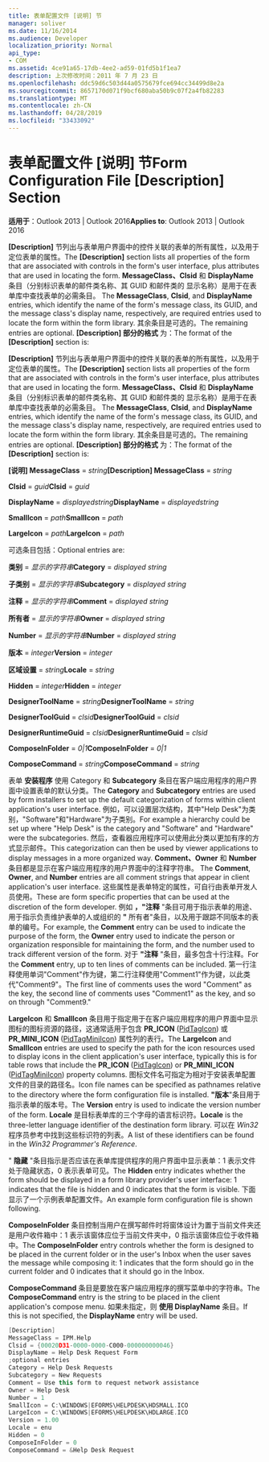 ```yaml
---
title: 表单配置文件 [说明] 节
manager: soliver
ms.date: 11/16/2014
ms.audience: Developer
localization_priority: Normal
api_type:
- COM
ms.assetid: 4ce91a65-17db-4ee2-ad59-01fd5b1f1ea7
description: 上次修改时间：2011 年 7 月 23 日
ms.openlocfilehash: ddc59d6c503d44a0575679fce694cc34499d8e2a
ms.sourcegitcommit: 8657170d071f9bcf680aba50b9c07f2a4fb82283
ms.translationtype: MT
ms.contentlocale: zh-CN
ms.lasthandoff: 04/28/2019
ms.locfileid: "33433092"
---
```

# <a name="form-configuration-file-description-section"></a><span data-ttu-id="93843-103">表单配置文件 [说明] 节</span><span class="sxs-lookup"><span data-stu-id="93843-103">Form Configuration File [Description] Section</span></span>
 
<span data-ttu-id="93843-104">**适用于**：Outlook 2013 | Outlook 2016</span><span class="sxs-lookup"><span data-stu-id="93843-104">**Applies to**: Outlook 2013 | Outlook 2016</span></span> 
  
<span data-ttu-id="93843-105">**[Description]** 节列出与表单用户界面中的控件关联的表单的所有属性，以及用于定位表单的属性。</span><span class="sxs-lookup"><span data-stu-id="93843-105">The **[Description]** section lists all properties of the form that are associated with controls in the form's user interface, plus attributes that are used in locating the form.</span></span> <span data-ttu-id="93843-106">**MessageClass、Clsid** 和 **DisplayName** 条目（分别标识表单的邮件类名称、其 GUID 和邮件类的 显示名称）是用于在表单库中查找表单的必需条目。 </span><span class="sxs-lookup"><span data-stu-id="93843-106">The **MessageClass**, **Clsid**, and **DisplayName** entries, which identify the name of the form's message class, its GUID, and the message class's display name, respectively, are required entries used to locate the form within the form library.</span></span> <span data-ttu-id="93843-107">其余条目是可选的。</span><span class="sxs-lookup"><span data-stu-id="93843-107">The remaining entries are optional.</span></span> <span data-ttu-id="93843-108">**[Description] 部分的格式** 为：</span><span class="sxs-lookup"><span data-stu-id="93843-108">The format of the **[Description]** section is:</span></span> 
  
<span data-ttu-id="93843-109">**[Description]** 节列出与表单用户界面中的控件关联的表单的所有属性，以及用于定位表单的属性。</span><span class="sxs-lookup"><span data-stu-id="93843-109">The **[Description]** section lists all properties of the form that are associated with controls in the form's user interface, plus attributes that are used in locating the form.</span></span> <span data-ttu-id="93843-110">**MessageClass、Clsid** 和 **DisplayName** 条目（分别标识表单的邮件类名称、其 GUID 和邮件类的 显示名称）是用于在表单库中查找表单的必需条目。 </span><span class="sxs-lookup"><span data-stu-id="93843-110">The **MessageClass**, **Clsid**, and **DisplayName** entries, which identify the name of the form's message class, its GUID, and the message class's display name, respectively, are required entries used to locate the form within the form library.</span></span> <span data-ttu-id="93843-111">其余条目是可选的。</span><span class="sxs-lookup"><span data-stu-id="93843-111">The remaining entries are optional.</span></span> <span data-ttu-id="93843-112">**[Description] 部分的格式** 为：</span><span class="sxs-lookup"><span data-stu-id="93843-112">The format of the **[Description]** section is:</span></span> 
  
 <span data-ttu-id="93843-113">**[说明] MessageClass**  =  _string_</span><span class="sxs-lookup"><span data-stu-id="93843-113">**[Description] MessageClass** =  _string_</span></span>
  
 <span data-ttu-id="93843-114">**Clsid**  =  _guid_</span><span class="sxs-lookup"><span data-stu-id="93843-114">**Clsid** =  _guid_</span></span>
  
 <span data-ttu-id="93843-115">**DisplayName**  =  _displayedstring_</span><span class="sxs-lookup"><span data-stu-id="93843-115">**DisplayName** =  _displayedstring_</span></span>
  
 <span data-ttu-id="93843-116">**SmallIcon**  =  _path_</span><span class="sxs-lookup"><span data-stu-id="93843-116">**SmallIcon** =  _path_</span></span>
  
 <span data-ttu-id="93843-117">**LargeIcon**  =  _path_</span><span class="sxs-lookup"><span data-stu-id="93843-117">**LargeIcon** =  _path_</span></span>
  
<span data-ttu-id="93843-118">可选条目包括：</span><span class="sxs-lookup"><span data-stu-id="93843-118">Optional entries are:</span></span>
  
 <span data-ttu-id="93843-119">**类别**  =  _显示的字符串_</span><span class="sxs-lookup"><span data-stu-id="93843-119">**Category** =  _displayed string_</span></span>
  
 <span data-ttu-id="93843-120">**子类别**  =  _显示的字符串_</span><span class="sxs-lookup"><span data-stu-id="93843-120">**Subcategory** =  _displayed string_</span></span>
  
 <span data-ttu-id="93843-121">**注释**  =  _显示的字符串_</span><span class="sxs-lookup"><span data-stu-id="93843-121">**Comment** =  _displayed string_</span></span>
  
 <span data-ttu-id="93843-122">**所有者**  =  _显示的字符串_</span><span class="sxs-lookup"><span data-stu-id="93843-122">**Owner** =  _displayed string_</span></span>
  
 <span data-ttu-id="93843-123">**Number**  =  _显示的字符串_</span><span class="sxs-lookup"><span data-stu-id="93843-123">**Number** =  _displayed string_</span></span>
  
 <span data-ttu-id="93843-124">**版本**  =  _integer_</span><span class="sxs-lookup"><span data-stu-id="93843-124">**Version** =  _integer_</span></span>
  
 <span data-ttu-id="93843-125">**区域设置**  =  _string_</span><span class="sxs-lookup"><span data-stu-id="93843-125">**Locale** =  _string_</span></span>
  
 <span data-ttu-id="93843-126">**Hidden**  =  _integer_</span><span class="sxs-lookup"><span data-stu-id="93843-126">**Hidden** =  _integer_</span></span>
  
 <span data-ttu-id="93843-127">**DesignerToolName**  =  _string_</span><span class="sxs-lookup"><span data-stu-id="93843-127">**DesignerToolName** =  _string_</span></span>
  
 <span data-ttu-id="93843-128">**DesignerToolGuid**  =  _clsid_</span><span class="sxs-lookup"><span data-stu-id="93843-128">**DesignerToolGuid** =  _clsid_</span></span>
  
 <span data-ttu-id="93843-129">**DesignerRuntimeGuid**  =  _clsid_</span><span class="sxs-lookup"><span data-stu-id="93843-129">**DesignerRuntimeGuid** =  _clsid_</span></span>
  
 <span data-ttu-id="93843-130">**ComposeInFolder**  =  _0|1_</span><span class="sxs-lookup"><span data-stu-id="93843-130">**ComposeInFolder** =  _0|1_</span></span>
  
 <span data-ttu-id="93843-131">**ComposeCommand**  =  _string_</span><span class="sxs-lookup"><span data-stu-id="93843-131">**ComposeCommand** =  _string_</span></span>
  
<span data-ttu-id="93843-132">表单 **安装程序** 使用 Category 和 **Subcategory** 条目在客户端应用程序的用户界面中设置表单的默认分类。</span><span class="sxs-lookup"><span data-stu-id="93843-132">The **Category** and **Subcategory** entries are used by form installers to set up the default categorization of forms within client application's user interface.</span></span> <span data-ttu-id="93843-133">例如，可以设置层次结构，其中"Help Desk"为类别，"Software"和"Hardware"为子类别。</span><span class="sxs-lookup"><span data-stu-id="93843-133">For example a hierarchy could be set up where "Help Desk" is the category and "Software" and "Hardware" were the subcategories.</span></span> <span data-ttu-id="93843-134">然后，查看器应用程序可以使用此分类以更加有序的方式显示邮件。</span><span class="sxs-lookup"><span data-stu-id="93843-134">This categorization can then be used by viewer applications to display messages in a more organized way.</span></span> <span data-ttu-id="93843-135">**Comment、Owner** 和 **Number** 条目都是显示在客户端应用程序的用户界面中的注释字符串。 </span><span class="sxs-lookup"><span data-stu-id="93843-135">The **Comment**, **Owner**, and **Number** entries are all comment strings that appear in client application's user interface.</span></span> <span data-ttu-id="93843-136">这些属性是表单特定的属性，可自行由表单开发人员使用。</span><span class="sxs-lookup"><span data-stu-id="93843-136">These are form specific properties that can be used at the discretion of the form developer.</span></span> <span data-ttu-id="93843-137">例如 **，"注释** "条目可用于指示表单的用途、用于指示负责维护表单的人或组织的 **"** 所有者"条目，以及用于跟踪不同版本的表单的编号。</span><span class="sxs-lookup"><span data-stu-id="93843-137">For example, the **Comment** entry can be used to indicate the purpose of the form, the **Owner** entry used to indicate the person or organization responsible for maintaining the form, and the number used to track different version of the form.</span></span> <span data-ttu-id="93843-138">对于 **"注释** "条目，最多包含十行注释。</span><span class="sxs-lookup"><span data-stu-id="93843-138">For the **Comment** entry, up to ten lines of comments can be included.</span></span> <span data-ttu-id="93843-139">第一行注释使用单词"Comment"作为键，第二行注释使用"Comment1"作为键，以此类代"Comment9"。</span><span class="sxs-lookup"><span data-stu-id="93843-139">The first line of comments uses the word "Comment" as the key, the second line of comments uses "Comment1" as the key, and so on through "Comment9."</span></span> 
  
<span data-ttu-id="93843-140">**LargeIcon** 和 **SmallIcon** 条目用于指定用于在客户端应用程序的用户界面中显示图标的图标资源的路径，这通常适用于包含 **PR_ICON** ([PidTagIcon](pidtagicon-canonical-property.md)) 或 **PR_MINI_ICON** ([PidTagMiniIcon](pidtagminiicon-canonical-property.md)) 属性列的表行。</span><span class="sxs-lookup"><span data-stu-id="93843-140">The **LargeIcon** and **SmallIcon** entries are used to specify the path for the icon resources used to display icons in the client application's user interface, typically this is for table rows that include the **PR_ICON** ([PidTagIcon](pidtagicon-canonical-property.md)) or **PR_MINI_ICON** ([PidTagMiniIcon](pidtagminiicon-canonical-property.md)) property columns.</span></span> <span data-ttu-id="93843-141">图标文件名可指定为相对于安装表单配置文件的目录的路径名。</span><span class="sxs-lookup"><span data-stu-id="93843-141">Icon file names can be specified as pathnames relative to the directory where the form configuration file is installed.</span></span> <span data-ttu-id="93843-142">**"版本**"条目用于指示表单的版本号。</span><span class="sxs-lookup"><span data-stu-id="93843-142">The **Version** entry is used to indicate the version number of the form.</span></span> <span data-ttu-id="93843-143">**Locale** 是目标表单库的三个字母的语言标识符。</span><span class="sxs-lookup"><span data-stu-id="93843-143">**Locale** is the three-letter language identifier of the destination form library.</span></span> <span data-ttu-id="93843-144">可以在  _Win32_ 程序员参考中找到这些标识符的列表。</span><span class="sxs-lookup"><span data-stu-id="93843-144">A list of these identifiers can be found in the  _Win32 Programmer's Reference_.</span></span>
  
<span data-ttu-id="93843-145">" **隐藏** "条目指示是否应该在表单库提供程序的用户界面中显示表单：1 表示文件处于隐藏状态，0 表示表单可见。</span><span class="sxs-lookup"><span data-stu-id="93843-145">The **Hidden** entry indicates whether the form should be displayed in a form library provider's user interface: 1 indicates that the file is hidden and 0 indicates that the form is visible.</span></span> <span data-ttu-id="93843-146">下面显示了一个示例表单配置文件。</span><span class="sxs-lookup"><span data-stu-id="93843-146">An example form configuration file is shown following.</span></span> 
  
<span data-ttu-id="93843-147">**ComposeInFolder** 条目控制当用户在撰写邮件时将窗体设计为置于当前文件夹还是用户收件箱中：1 表示该窗体应位于当前文件夹中，0 指示该窗体应位于收件箱中。</span><span class="sxs-lookup"><span data-stu-id="93843-147">The **ComposeInFolder** entry controls whether the form is designed to be placed in the current folder or in the user's Inbox when the user saves the message while composing it: 1 indicates that the form should go in the current folder and 0 indicates that it should go in the Inbox.</span></span> 
  
<span data-ttu-id="93843-148">**ComposeCommand** 条目是要放在客户端应用程序的撰写菜单中的字符串。</span><span class="sxs-lookup"><span data-stu-id="93843-148">The **ComposeCommand** entry is the string to be placed in the client application's compose menu.</span></span> <span data-ttu-id="93843-149">如果未指定，则 **使用 DisplayName** 条目。</span><span class="sxs-lookup"><span data-stu-id="93843-149">If this is not specified, the **DisplayName** entry will be used.</span></span> 
  
```cpp
[Description]
MessageClass = IPM.Help
Clsid = {00020D31-0000-0000-C000-000000000046}
DisplayName = Help Desk Request Form
;optional entries
Category = Help Desk Requests
Subcategory = New Requests
Comment = Use this form to request network assistance
Owner = Help Desk
Number = 1
SmallIcon = C:\WINDOWS|EFORMS\HELPDESK\HDSMALL.ICO
LargeIcon = C:\WINDOWS|EFORMS\HELPDESK\HDLARGE.ICO
Version = 1.00
Locale = enu
Hidden = 0
ComposeInFolder = 0
ComposeCommand = &Help Desk Request
 
```


